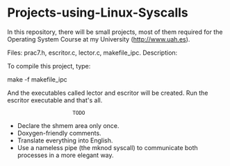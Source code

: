 Projects-using-Linux-Syscalls
=============================

In this repository, there will be small projects, most of them required for the Operating System Course 
at my University (http://www.uah.es).

Files: prac7.h, escritor.c, lector.c, makefile_ipc.
Description:

To compile this project, type:

make -f makefile_ipc

And the executables called lector and escritor will be created. Run the escritor executable and that's all.

                         TODO

- Declare the shmem area only once.
- Doxygen-friendly comments.
- Translate everything into English.
- Use a nameless pipe (the mknod syscall) to communicate both processes in a more elegant way.
